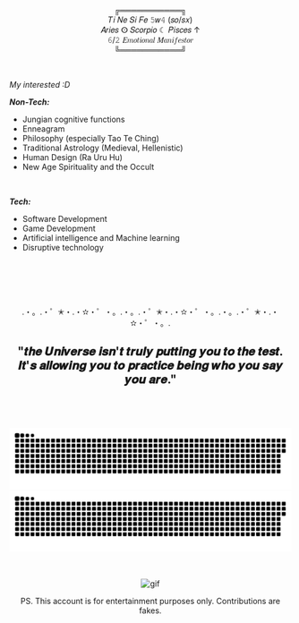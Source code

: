 <div align="center">

╔═══════════╗<br/>
𝑇𝑖 𝑁𝑒 𝑆𝑖 𝐹𝑒 𝟻𝑤𝟺 (𝑠𝑜/𝑠𝑥)<br/>
𝐴𝑟𝑖𝑒𝑠 ⵙ 𝑆𝑐𝑜𝑟𝑝𝑖𝑜 ☾ 𝑃𝑖𝑠𝑐𝑒𝑠 ↑<br/>
𝟼/𝟸 𝐸𝑚𝑜𝑡𝑖𝑜𝑛𝑎𝑙 𝑀𝑎𝑛𝑖𝑓𝑒𝑠𝑡𝑜𝑟<br/>
╚═══════════╝

<br/>

<div align="left">

*_My interested :D_*

**_Non-Tech:_**      
<ul>
<li>Jungian cognitive functions </li>
<li>Enneagram</li>
<li>Philosophy (especially Tao Te Ching)</li>
<li>Traditional Astrology (Medieval, Hellenistic)</li>
<li>Human Design (Ra Uru Hu)</li>
<li>New Age Spirituality and the Occult</li>
</ul>

<br/>

**_Tech:_**
<ul>
<li>Software Development</li>
<li>Game Development</li>
<li>Artificial intelligence and Machine learning</li>
<li>Disruptive technology</li>
</ul>

<br/>


<!-- **_Hobbies:_**

<ul>
<li>Drawing</li>
<li>Coding</li>
<li>Inline Skating</li>
<li>Photography (X-T2 user)</li>
<li>Series and Anime</li>
<li>Spending times in Metaverse (LMAO)</li>
<li>Listening to podcasts or music</li>
<li>Learning new language</li>
</ul>
welp, my hobbies and interests will never stop expanding!! u know, it's Ne ✨tHinGS✨ -->

</div>

<br/>
<br/>
<br/>

.・。.・゜✭・.・✫・゜・。.・。.・゜✭・.・✫・゜・。.・。.・゜✭・.・✫・゜・。.

<h2>"𝒕𝒉𝒆 𝑼𝒏𝒊𝒗𝒆𝒓𝒔𝒆 𝒊𝒔𝒏'𝒕 𝒕𝒓𝒖𝒍𝒚 𝒑𝒖𝒕𝒕𝒊𝒏𝒈 𝒚𝒐𝒖 𝒕𝒐 𝒕𝒉𝒆 𝒕𝒆𝒔𝒕.<br/>
𝑰𝒕'𝒔 𝒂𝒍𝒍𝒐𝒘𝒊𝒏𝒈 𝒚𝒐𝒖 𝒕𝒐 𝒑𝒓𝒂𝒄𝒕𝒊𝒄𝒆 𝒃𝒆𝒊𝒏𝒈 𝒘𝒉𝒐 𝒚𝒐𝒖 𝒔𝒂𝒚 𝒚𝒐𝒖 𝒂𝒓𝒆."<br/>
&nbsp;
</h2>

<br/>

![github contribution grid snake animation](https://github.com/almutenmars/almutenmars/blob/output/github-contribution-grid-snake.svg#gh-light-mode-only)
![github contribution grid snake animation](https://github.com/almutenmars/almutenmars/blob/output/github-contribution-grid-snake-dark.svg#gh-dark-mode-only)

<br/>

![gif](https://github.com/almutenmars/almutenmars/blob/main/2825826.gif)

<p>PS. This account is for entertainment purposes only. Contributions are fakes. </p>

</div>
